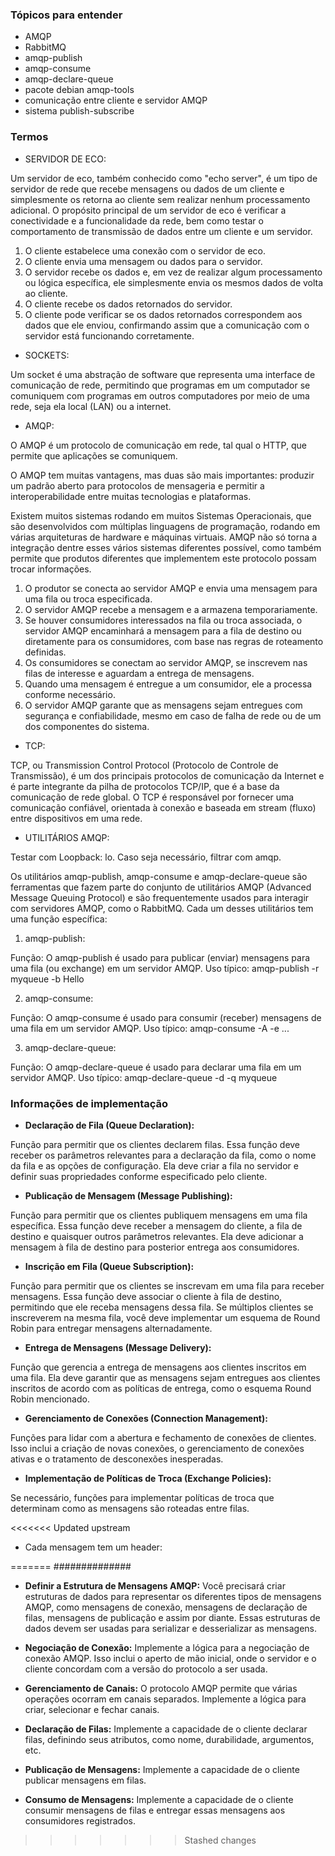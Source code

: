 ### Tópicos para entender

- AMQP
- RabbitMQ
- amqp-publish
- amqp-consume
- amqp-declare-queue
- pacote debian amqp-tools
- comunicação entre cliente e servidor AMQP
- sistema publish-subscribe

### Termos

- SERVIDOR DE ECO:
  
Um servidor de eco, também conhecido como "echo server", é um tipo de servidor de rede que recebe mensagens ou dados de um cliente e simplesmente os retorna ao cliente sem realizar nenhum processamento adicional. O propósito principal de um servidor de eco é verificar a conectividade e a funcionalidade da rede, bem como testar o comportamento de transmissão de dados entre um cliente e um servidor.

1. O cliente estabelece uma conexão com o servidor de eco.
2. O cliente envia uma mensagem ou dados para o servidor.
3. O servidor recebe os dados e, em vez de realizar algum processamento ou lógica específica, ele simplesmente envia os mesmos dados de volta ao cliente.
4. O cliente recebe os dados retornados do servidor.
5. O cliente pode verificar se os dados retornados correspondem aos dados que ele enviou, confirmando assim que a comunicação com o servidor está funcionando corretamente.

- SOCKETS:

Um socket é uma abstração de software que representa uma interface de comunicação de rede, permitindo que programas em um computador se comuniquem com programas em outros computadores por meio de uma rede, seja ela local (LAN) ou a internet.

- AMQP:

O AMQP é um protocolo de comunicação em rede, tal qual o HTTP, que permite que aplicações se comuniquem. 

O AMQP tem muitas vantagens, mas duas são mais importantes: produzir um padrão aberto para protocolos de mensageria e permitir a interoperabilidade entre muitas tecnologias e plataformas.

Existem muitos sistemas rodando em muitos Sistemas Operacionais, que são desenvolvidos com múltiplas linguagens de programação, rodando em várias arquiteturas de hardware e máquinas virtuais. AMQP não só torna a integração dentre esses vários sistemas diferentes possível, como também permite que produtos diferentes que implementem este protocolo possam trocar informações.

1. O produtor se conecta ao servidor AMQP e envia uma mensagem para uma fila ou troca especificada.
2. O servidor AMQP recebe a mensagem e a armazena temporariamente.
3. Se houver consumidores interessados na fila ou troca associada, o servidor AMQP encaminhará a mensagem para a fila de destino ou diretamente para os consumidores, com base nas regras de roteamento definidas.
4. Os consumidores se conectam ao servidor AMQP, se inscrevem nas filas de interesse e aguardam a entrega de mensagens.
5. Quando uma mensagem é entregue a um consumidor, ele a processa conforme necessário.
6. O servidor AMQP garante que as mensagens sejam entregues com segurança e confiabilidade, mesmo em caso de falha de rede ou de um dos componentes do sistema.

- TCP:

TCP, ou Transmission Control Protocol (Protocolo de Controle de Transmissão), é um dos principais protocolos de comunicação da Internet e é parte integrante da pilha de protocolos TCP/IP, que é a base da comunicação de rede global. O TCP é responsável por fornecer uma comunicação confiável, orientada à conexão e baseada em stream (fluxo) entre dispositivos em uma rede.

- UTILITÁRIOS AMQP:

Testar com Loopback: lo. Caso seja necessário, filtrar com amqp.

Os utilitários amqp-publish, amqp-consume e amqp-declare-queue são ferramentas que fazem parte do conjunto de utilitários AMQP (Advanced Message Queuing Protocol) e são frequentemente usados para interagir com servidores AMQP, como o RabbitMQ. Cada um desses utilitários tem uma função específica:

1. amqp-publish:

Função: O amqp-publish é usado para publicar (enviar) mensagens para uma fila (ou exchange) em um servidor AMQP.
Uso típico: amqp-publish -r myqueue -b Hello

2. amqp-consume:

Função: O amqp-consume é usado para consumir (receber) mensagens de uma fila em um servidor AMQP.
Uso típico: amqp-consume -A -e ...

3. amqp-declare-queue:

Função: O amqp-declare-queue é usado para declarar uma fila em um servidor AMQP.
Uso típico: amqp-declare-queue -d -q myqueue

### Informações de implementação

- **Declaração de Fila (Queue Declaration):**
  
Função para permitir que os clientes declarem filas.
Essa função deve receber os parâmetros relevantes para a declaração da fila, como o nome da fila e as opções de configuração.
Ela deve criar a fila no servidor e definir suas propriedades conforme especificado pelo cliente.

- **Publicação de Mensagem (Message Publishing):**
  
Função para permitir que os clientes publiquem mensagens em uma fila específica.
Essa função deve receber a mensagem do cliente, a fila de destino e quaisquer outros parâmetros relevantes.
Ela deve adicionar a mensagem à fila de destino para posterior entrega aos consumidores.

- **Inscrição em Fila (Queue Subscription):**
  
Função para permitir que os clientes se inscrevam em uma fila para receber mensagens.
Essa função deve associar o cliente à fila de destino, permitindo que ele receba mensagens dessa fila.
Se múltiplos clientes se inscreverem na mesma fila, você deve implementar um esquema de Round Robin para entregar mensagens alternadamente.

- **Entrega de Mensagens (Message Delivery):**
  
Função que gerencia a entrega de mensagens aos clientes inscritos em uma fila.
Ela deve garantir que as mensagens sejam entregues aos clientes inscritos de acordo com as políticas de entrega, como o esquema Round Robin mencionado.

- **Gerenciamento de Conexões (Connection Management):**
  
Funções para lidar com a abertura e fechamento de conexões de clientes.
Isso inclui a criação de novas conexões, o gerenciamento de conexões ativas e o tratamento de desconexões inesperadas.

- **Implementação de Políticas de Troca (Exchange Policies):**
  
Se necessário, funções para implementar políticas de troca que determinam como as mensagens são roteadas entre filas.

<<<<<<< Updated upstream
- Cada mensagem tem um header:


=======
##############

- **Definir a Estrutura de Mensagens AMQP:** Você precisará criar estruturas de dados para representar os diferentes tipos de mensagens AMQP, como mensagens de conexão, mensagens de declaração de filas, mensagens de publicação e assim por diante. Essas estruturas de dados devem ser usadas para serializar e desserializar as mensagens.

- **Negociação de Conexão:** Implemente a lógica para a negociação de conexão AMQP. Isso inclui o aperto de mão inicial, onde o servidor e o cliente concordam com a versão do protocolo a ser usada.

- **Gerenciamento de Canais:** O protocolo AMQP permite que várias operações ocorram em canais separados. Implemente a lógica para criar, selecionar e fechar canais.

- **Declaração de Filas:** Implemente a capacidade de o cliente declarar filas, definindo seus atributos, como nome, durabilidade, argumentos, etc.

- **Publicação de Mensagens:** Implemente a capacidade de o cliente publicar mensagens em filas.

- **Consumo de Mensagens:** Implemente a capacidade de o cliente consumir mensagens de filas e entregar essas mensagens aos consumidores registrados.
>>>>>>> Stashed changes


